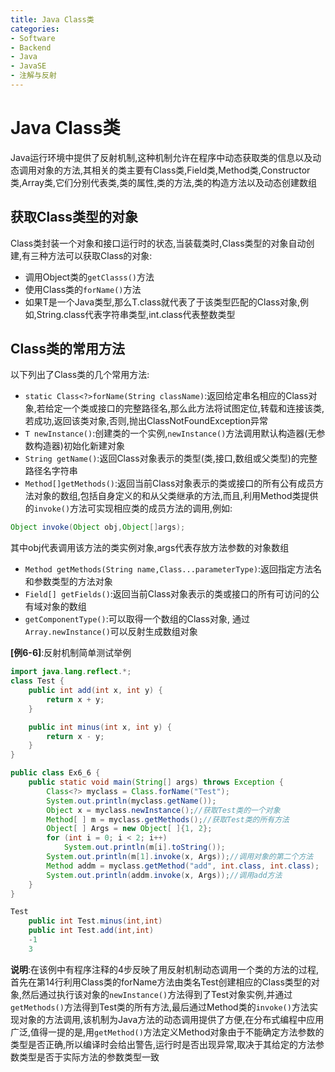 ```yaml
---
title: Java Class类
categories:
- Software
- Backend
- Java
- JavaSE
- 注解与反射
---
```

# Java Class类

Java运行环境中提供了反射机制,这种机制允许在程序中动态获取类的信息以及动态调用对象的方法,其相关的类主要有Class类,Field类,Method类,Constructor类,Array类,它们分别代表类,类的属性,类的方法,类的构造方法以及动态创建数组

## 获取Class类型的对象

Class类封装一个对象和接口运行时的状态,当装载类时,Class类型的对象自动创建,有三种方法可以获取Class的对象:

- 调用Object类的`getClasss()`方法
- 使用Class类的`forName()`方法
- 如果T是一个Java类型,那么T.class就代表了于该类型匹配的Class对象,例如,String.class代表字符串类型,int.class代表整数类型

## Class类的常用方法

以下列出了Class类的几个常用方法:

- `static Class<?>forName(String className)`:返回给定串名相应的Class对象,若给定一个类或接口的完整路径名,那么此方法将试图定位,转载和连接该类,若成功,返回该类对象,否则,抛出ClassNotFoundException异常
- `T newInstance()`:创建类的一个实例,`newInstance()`方法调用默认构造器(无参数构造器)初始化新建对象
- `String getName()`:返回Class对象表示的类型(类,接口,数组或父类型)的完整路径名字符串
- `Method[]getMethods()`:返回当前Class对象表示的类或接口的所有公有成员方法对象的数组,包括自身定义的和从父类继承的方法,而且,利用Method类提供的`invoke()`方法可实现相应类的成员方法的调用,例如:

```java
Object invoke(Object obj,Object[]args);
```

其中obj代表调用该方法的类实例对象,args代表存放方法参数的对象数组

- `Method getMethods(String name,Class...parameterType)`:返回指定方法名和参数类型的方法对象
- `Field[] getFields()`:返回当前Class对象表示的类或接口的所有可访问的公有域对象的数组
- `getComponentType()`:可以取得一个数组的Class对象,  通过`Array.newInstance()`可以反射生成数组对象

**[例6-6]**:反射机制简单测试举例

```java
import java.lang.reflect.*;
class Test {
    public int add(int x, int y) {
        return x + y;
    }

    public int minus(int x, int y) {
        return x - y;
    }
}

public class Ex6_6 {
    public static void main(String[] args) throws Exception {
        Class<?> myclass = Class.forName("Test");
        System.out.println(myclass.getName());
        Object x = myclass.newInstance();//获取Test类的一个对象
        Method[ ] m = myclass.getMethods();//获取Test类的所有方法
        Object[ ] Args = new Object[ ]{1, 2};
        for (int i = 0; i < 2; i++)
            System.out.println(m[i].toString());
        System.out.println(m[1].invoke(x, Args));//调用对象的第二个方法
        Method addm = myclass.getMethod("add", int.class, int.class);
        System.out.println(addm.invoke(x, Args));//调用add方法
    }
}

Test
    public int Test.minus(int,int)
    public int Test.add(int,int)
    -1
    3
```

**说明**:在该例中有程序注释的4步反映了用反射机制动态调用一个类的方法的过程,首先在第14行利用Class类的forName方法由类名Test创建相应的Class类型的对象,然后通过执行该对象的`newInstance()`方法得到了Test对象实例,并通过`getMethods()`方法得到Test类的所有方法,最后通过Method类的`invoke()`方法实现对象的方法调用,该机制为Java方法的动态调用提供了方便,在分布式编程中应用广泛,值得一提的是,用`getMethod()`方法定义Method对象由于不能确定方法参数的类型是否正确,所以编译时会给出警告,运行时是否出现异常,取决于其给定的方法参数类型是否于实际方法的参数类型一致



